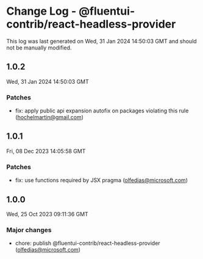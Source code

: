 # Change Log - @fluentui-contrib/react-headless-provider

This log was last generated on Wed, 31 Jan 2024 14:50:03 GMT and should not be manually modified.

<!-- Start content -->

## 1.0.2

Wed, 31 Jan 2024 14:50:03 GMT

### Patches

- fix: apply public api expansion autofix on packages violating this rule (hochelmartin@gmail.com)

## 1.0.1

Fri, 08 Dec 2023 14:05:58 GMT

### Patches

- fix: use functions required by JSX pragma (olfedias@microsoft.com)

## 1.0.0

Wed, 25 Oct 2023 09:11:36 GMT

### Major changes

- chore: publish @fluentui-contrib/react-headless-provider (olfedias@microsoft.com)
